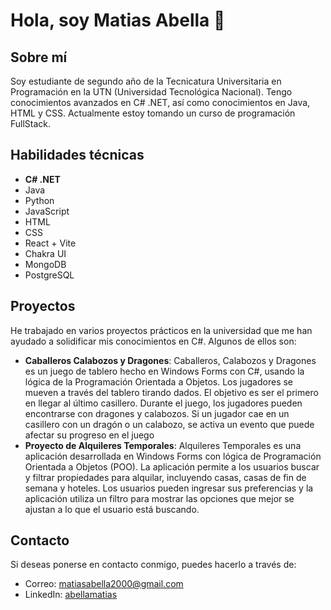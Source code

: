 # Hola, soy Matias Abella 👋

## Sobre mí
Soy estudiante de segundo año de la Tecnicatura Universitaria en Programación en la UTN (Universidad Tecnológica Nacional). Tengo conocimientos avanzados en C# .NET, así como conocimientos en Java, HTML y CSS. Actualmente estoy tomando un curso de programación FullStack.

## Habilidades técnicas
- **C# .NET**
- Java
- Python
- JavaScript
- HTML
- CSS
- React + Vite
- Chakra UI
- MongoDB
- PostgreSQL

## Proyectos
He trabajado en varios proyectos prácticos en la universidad que me han ayudado a solidificar mis conocimientos en C#. Algunos de ellos son:

- **Caballeros Calabozos y Dragones**: Caballeros, Calabozos y Dragones es un juego de tablero hecho en Windows Forms con C#, usando la lógica de la Programación Orientada a Objetos. Los jugadores se mueven a través del tablero tirando dados. El objetivo es ser el primero en llegar al último casillero. Durante el juego, los jugadores pueden encontrarse con dragones y calabozos. Si un jugador cae en un casillero con un dragón o un calabozo, se activa un evento que puede afectar su progreso en el juego
- **Proyecto de Alquileres Temporales**: Alquileres Temporales es una aplicación desarrollada en Windows Forms con lógica de Programación Orientada a Objetos (POO). La aplicación permite a los usuarios buscar y filtrar propiedades para alquilar, incluyendo casas, casas de fin de semana y hoteles. Los usuarios pueden ingresar sus preferencias y la aplicación utiliza un filtro para mostrar las opciones que mejor se ajustan a lo que el usuario está buscando.

## Contacto
Si deseas ponerse en contacto conmigo, puedes hacerlo a través de:
- Correo: matiasabella2000@gmail.com
- LinkedIn: [abellamatias](https://www.linkedin.com/in/abellamatias/)
